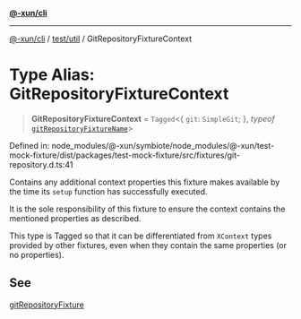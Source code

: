 [**@-xun/cli**](../../../README.md)

***

[@-xun/cli](../../../README.md) / [test/util](../README.md) / GitRepositoryFixtureContext

# Type Alias: GitRepositoryFixtureContext

> **GitRepositoryFixtureContext** = `Tagged`\<\{ `git`: `SimpleGit`; \}, *typeof* [`gitRepositoryFixtureName`](../variables/gitRepositoryFixtureName.md)\>

Defined in: node\_modules/@-xun/symbiote/node\_modules/@-xun/test-mock-fixture/dist/packages/test-mock-fixture/src/fixtures/git-repository.d.ts:41

Contains any additional context properties this fixture makes available by
the time its `setup` function has successfully executed.

It is the sole responsibility of this fixture to ensure the context contains
the mentioned properties as described.

This type is Tagged so that it can be differentiated from `XContext`
types provided by other fixtures, even when they contain the same properties
(or no properties).

## See

[gitRepositoryFixture](../functions/gitRepositoryFixture.md)
